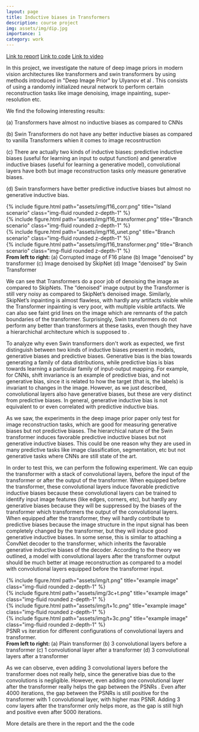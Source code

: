 ```yaml
---
layout: page
title: Inductive biases in Transformers
description: course project
img: assets/img/dip.jpg
importance: 1
category: work
---
```


<a href="/assets/pdf/image_priors_report.pdf" class="btn btn-sm z-depth-1" role="button">Link to report</a>  <a href="https://github.com/SriramB-98/deep-image-priors" class="btn btn-sm z-depth-1" role="button">Link to code</a> <a href="https://www.youtube.com/watch?v=FmNvQclUB9Q" class="btn btn-sm z-depth-1" role="button">Link to video</a>


In this project, we investigate the nature of deep image priors in modern vision architectures like transformers and swin transformers by using methods introduced in "Deep Image Prior" by Ulyanov et al . This consists of using a randomly initialized neural network to perform certain reconstruction tasks like image denoising, image inpainting, super-resolution etc.

We find the following interesting results:

(a) Transformers have almost no inductive biases as compared to CNNs

(b) Swin Transformers do not have any better inductive biases as compared to vanilla Transformers whien it comes to image recosntruction

(c) There are actually two kinds of inductive biases: predictive inductive biases (useful for learning an input to output function) and generative inductive biases (useful for learning a generative model), convolutional layers have both but image reconstruction tasks only measure generative biases. 

(d) Swin transformers have better predictive inductive biases but almost no generative inductive bias.

<div class="row">
    <div class="col-sm mt-3 mt-md-0">
        {% include figure.html path="assets/img/f16_corr.png" title="Island scenario" class="img-fluid rounded z-depth-1" %}
    </div>
     <div class="col-sm mt-3 mt-md-0">
        {% include figure.html path="assets/img/f16_transformer.png" title="Branch scenario" class="img-fluid rounded z-depth-1" %}
    </div>
    <div class="col-sm mt-3 mt-md-0">
        {% include figure.html path="assets/img/f16_unet.png" title="Branch scenario" class="img-fluid rounded z-depth-1" %}
    </div>
    <div class="col-sm mt-3 mt-md-0">
        {% include figure.html path="assets/img/f16_transformer.png" title="Branch scenario" class="img-fluid rounded z-depth-1" %}
    </div>
</div>
<div class="caption">
    <b>From left to right: </b> (a) Corrupted image of F16 plane (b) Image "denoised" by transformer (c) Image denoised by SkipNet (d) Image "denoised" by Swin Transformer
</div>

We can see that Transformers do a poor job of denoising the image as compared to SkipNets. The
“denoised” image output by the Transformer is still very noisy as compared to SkipNet’s denoised
image. Similarly, SkipNet’s inpainting is almost flawless, with hardly any artifacts visible while the
Transformer inpainting is very poor, with multiple visible artifacts. We can also see faint grid lines
on the image which are remnants of the patch boundaries of the transformer. Surprisingly, Swin
transformers do not perform any better than transformers at these tasks, even though they have a
hierarchichal architecture which is supposed to .

To analyze why even Swin transformers don't work as expected, we first distinguish between two kinds of inductive biases present in models, generative biases and predictive biases. Generative bias is the bias towards generating a family of data distributions, while predictive bias is bias towards learning a particular family of input-output mapping. For example, for CNNs, shift invariance is an example of predictive bias, and not generative bias, since it is related to how the target (that is, the labels) is invariant to changes in the image. However, as we just described, convolutional layers also have generative biases, but these are very distinct from predictive biases. In general, generative inductive bias is not equivalent to or even correlated with predictive inductive bias.

As we saw, the experiments in the deep image prior paper only test for image reconstruction tasks, which are good for measuring generative biases but not predictive biases. The hierarchical nature of the Swin transformer induces favorable predictive inductive biases but not generative inductive biases. This could be one reason why they are used in many predictive tasks like image classification, segmentation, etc but not generative tasks where CNNs are still state of the art. 

In order to test this, we can perform the following experiment. We can equip the transformer with a stack of convolutional layers, before the input of the transformer or after the output of the transformer. When equipped before the transformer, these convolutional layers induce favorable predictive inductive biases because these convolutional layers can be trained to identify input image features (like edges, corners, etc), but hardly any generative biases because they will be suppressed by the biases of the transformer which transformers the output of the convolutional layers. When equipped after the transformer, they will hardly contribute to predictive biases because the image structure in the input signal has been completely changed by the transformer, but they will induce good generative inductive biases. In some sense, this is similar to attaching a ConvNet decoder to the transformer, which inherits the favorable generative inductive biases of the decoder. According to the theory we outlined, a model with convolutional layers after the transformer output should be much better at image reconstruction as compared to a model with convolutional layers equipped before the transformer input.


<div class="row">
    <div class="col-sm mt-3 mt-md-0">
        {% include figure.html path="assets/img/t.png" title="example image" class="img-fluid rounded z-depth-1" %}
    </div>
    <div class="col-sm mt-3 mt-md-0">
        {% include figure.html path="assets/img/3c+t.png" title="example image" class="img-fluid rounded z-depth-1" %}
    </div>
    <div class="col-sm mt-3 mt-md-0">
        {% include figure.html path="assets/img/t+1c.png" title="example image" class="img-fluid rounded z-depth-1" %}
    </div>
    <div class="col-sm mt-3 mt-md-0">
        {% include figure.html path="assets/img/t+3c.png" title="example image" class="img-fluid rounded z-depth-1" %}
    </div>
</div>

<div class="caption">
    PSNR vs iteration for different configurations of convolutional layers and transformer. <br />
    <b>From left to right: </b> (a) Plain transformer  (b) 3 convolutional layers before a transformer (c) 1 convolutional layer after a transformer (d) 3 convolutional layers after a transformer
</div>

As we can observe, even adding 3 convolutional layers before the transformer does not really help, since the generative bias due to the convolutions is negligible. However, even adding one convolutional layer after the transformer really helps the gap between the PSNRs . Even after 4000 iterations, the gap between the PSNRs is still positive for the transformer with 1 convolutional layer, with higher max PSNR. Adding 3 conv layers after the transformer only helps more, as the gap is still high and positive even after 5000 iterations.

More details are there in the report and the the code